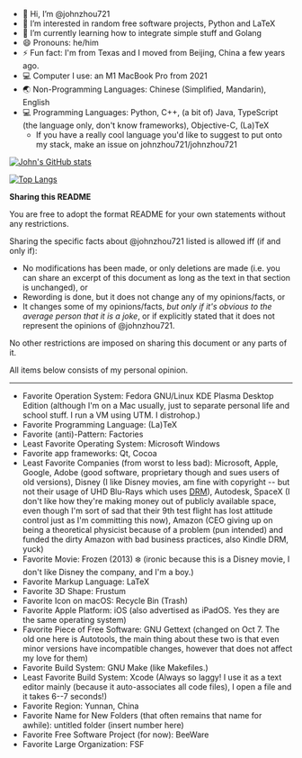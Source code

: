 - 👋 Hi, I’m @johnzhou721
- 👀 I’m interested in random free software projects, Python and LaTeX
- 🌱 I’m currently learning how to integrate simple stuff and Golang
- 😄 Pronouns: he/him
- ⚡ Fun fact: I'm from Texas and I moved from Beijing, China a few years ago.
- 💻 Computer I use: an M1 MacBook Pro from 2021
- 🌏 Non-Programming Languages: Chinese (Simplified, Mandarin), English
- 💻 Programming Languages: Python, C++, (a bit of) Java, TypeScript (the language only, don't know frameworks), Objective-C, (La)TeX
  - If you have a really cool language you'd like to suggest to put onto my stack, make an issue on johnzhou721/johnzhou721


[![John's GitHub stats](https://github-readme-stats.vercel.app/api?username=johnzhou721)](https://github.com/anuraghazra/github-readme-stats)

[![Top Langs](https://github-readme-stats.vercel.app/api/top-langs/?username=johnzhou721)](https://github.com/anuraghazra/github-readme-stats)


**Sharing this README**

You are free to adopt the format README for your own statements without any restrictions.

Sharing the specific facts about @johnzhou721 listed is allowed iff (if and only if):
- No modifications has been made, or only deletions are made (i.e. you can share an excerpt of this document as long as the text in that section is unchanged), or
- Rewording is done, but it does not change any of my opinions/facts, or
- It changes some of my opinions/facts, *but only if it's obvious to the average person that it is a joke*, or if explicitly stated that it does not represent the opinions of @johnzhou721.

No other restrictions are imposed on sharing this document or any parts of it.

All items below consists of my personal opinion.

----------
- Favorite Operation System: Fedora GNU/Linux KDE Plasma Desktop Edition (although I'm on a Mac usually, just to separate personal life and school stuff.  I run a VM using UTM.  I distrohop.)
- Favorite Programming Language: (La)TeX
- Favorite (anti)-Pattern: Factories
- Least Favorite Operating System: Microsoft Windows
- Favorite app frameworks: Qt, Cocoa
- Least Favorite Companies (from worst to less bad): Microsoft, Apple, Google, Adobe (good software, proprietary though and sues users of old versions), Disney (I like Disney movies, am fine with copyright -- but not their usage of UHD Blu-Rays which uses [DRM](https://www.defectivebydesign.org/)), Autodesk, SpaceX (I don't like how they're making money out of publicly available space, even though I'm sort of sad that their 9th test flight has lost attitude control just as I'm committing this now), Amazon (CEO giving up on being a theoretical physicist because of a problem (pun intended) and funded the dirty Amazon with bad business practices, also Kindle DRM, yuck)
- Favorite Movie: Frozen (2013) ❄️  (ironic because this is a Disney movie, I don't like Disney the company, and I'm a boy.)
- Favorite Markup Language: LaTeX
- Favorite 3D Shape: Frustum
- Favorite Icon on macOS: Recycle Bin (Trash)
- Favorite Apple Platform: iOS (also advertised as iPadOS.  Yes they are the same operating system)
- Favorite Piece of Free Software: GNU Gettext (changed on Oct 7.  The old one here is Autotools, the main thing about these two is that even minor versions have incompatible changes, however that does not affect my love for them)
- Favorite Build System: GNU Make (like Makefiles.)
- Least Favorite Build System: Xcode  (Always so laggy!  I use it as a text editor mainly (because it auto-associates all code files), I open a file and it takes 6--7 seconds!)
- Favorite Region: Yunnan, China
- Favorite Name for New Folders (that often remains that name for awhile): untitled folder (insert number here)
- Favorite Free Software Project (for now): BeeWare
- Favorite Large Organization: FSF
